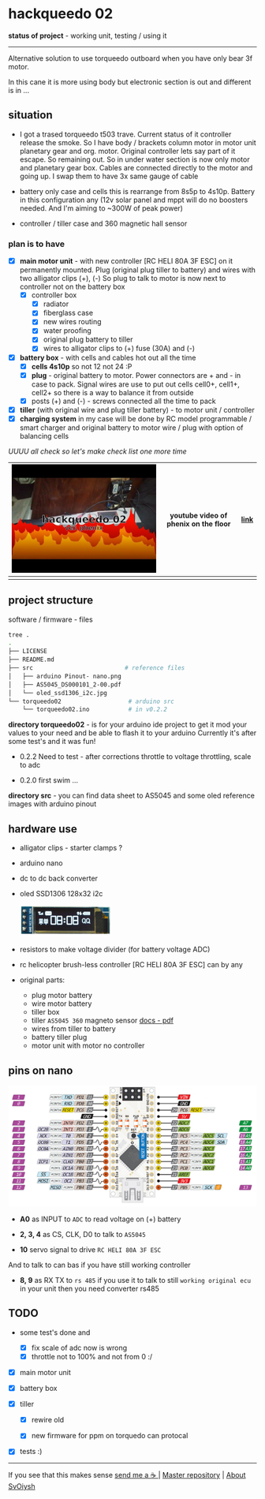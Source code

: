 # hackqueedo 02

**status of project** - working unit, testing / using it

---

Alternative solution to use torqueedo outboard when you have only bear 3f motor.

In this cane it is more using body but electronic section is out and different is in ...

## situation

* I got a trased torqueedo t503 trave. Current status of it controller release the smoke. So I have body / brackets column motor in motor unit planetary gear and org. motor. Original controller lets say part of it escape. So remaining out. So in under water section is now only motor and planetary gear box. Cables are connected directly to the motor and going up. I swap them to have 3x same gauge of cable

* battery only case and cells this is rearrange from 8s5p to 4s10p. Battery in this configuration any (12v solar panel and mppt will do no boosters needed. And I'm aiming to ~300W of peak power)

* controller / tiller case and 360 magnetic hall sensor

### plan is to have

- [x] **main motor unit** - with new controller [RC HELI 80A 3F ESC] on it permanently mounted. Plug (original plug tiller to battery) and wires with two alligator clips (+), (-) So plug to talk to motor is now next to controller not on the battery box
  - [x] controller box
    - [x] radiator
    - [x] fiberglass case
    - [x] new wires routing
    - [x] water proofing
    - [x] original plug battery to tiller
    - [x] wires to alligator clips to (+) fuse (30A) and (-) 
- [x] **battery box** - with cells and cables hot out all the time
  - [x] **cells 4s10p** so not 12 not 24 :P 
  - [x] **plug** - original battery to motor. Power connectors are + and - in case to pack. Signal wires are use to put out cells cell0+, cell1+, cell2+ so there is a way to balance it from outside 
  - [x] posts (+) and (-) - screws connected all the time to pack    
- [x] **tiller** (with original wire and plug tiller battery) - to motor unit / controller
- [x] **charging system** in my case will be done by RC model programmable / smart charger and original battery to motor wire / plug with option of balancing cells

*UUUU all check so let's make check list one more time*



| ![](./src/phenix_flashRoll1_thumb.jpg) | youtube video of phenix on the floor | [link](https://www.youtube.com/watch?v=VTYC8AS2mOE) |
| -------------------------------------- | ---------------------------------------- | --------------------------------------------------- |
|                                        |                                          |                                                     |









## project structure

software / firmware - files

```bash
tree .
.
├── LICENSE
├── README.md
├── src                          # reference files
│   ├── arduino Pinout- nano.png
│   ├── AS5045_DS000101_2-00.pdf
│   └── oled_ssd1306_i2c.jpg
└── torqueedo02                   # arduino src 
    └── torqueedo02.ino           # in v0.2.2
```

**directory torqueedo02** - is for your arduino ide project to get it mod your values to your need and be able to flash it to your arduino Currently it's after some test's and it was fun!  

* 0.2.2 Need to test - after corrections throttle to voltage throttling, scale to adc

* 0.2.0 first swim ... 

**directory src** - you can find data sheet to AS5045 and some oled reference images with arduino pinout

## hardware use

- alligator clips - starter clamps ?

- arduino nano

- dc to dc back converter

- oled SSD1306 128x32 i2c
  
  ![](./src/oled_ssd1306_i2c.jpg)

- resistors to make voltage divider (for battery voltage ADC)

- rc helicopter brush-less controller [RC HELI 80A 3F ESC] can by any 

- original parts:
  
  - plug motor battery
  - wire motor battery
  - tiller box
  - tiller `AS5045 360` magneto sensor [docs - pdf](./src/AS5045_DS000101_2-00.pdf)
  - wires from tiller to battery
  - battery tiller plug
  - motor unit with motor no controller

## pins on nano

![arduino nano pinout](./src/arduino%20Pinout-%20nano.png)

- **A0** as INPUT to `ADC` to read voltage on (+) battery

- **2, 3, 4** as CS, CLK, D0 to talk to `AS5045` 

- **10** servo signal to drive `RC HELI 80A 3F ESC`

And to talk to can bas if you have still working controller

- **8, 9** as RX TX to `rs 485` if you use it to talk to still `working original ecu` in your unit then you need converter rs485

## TODO

* some test's done and
  
  - [x] fix scale of adc now is wrong
  - [x] throttle not to 100% and not from 0 :/
- [x] main motor unit

- [x] battery box

- [x] tiller
  
  - [x] rewire old
  
  - [x] new firmware for ppm on torquedo can protocal 

- [x] tests :)

---

If you see that this makes sense [ send me a ☕ ](https://ko-fi.com/B0B0DFYGS) | [Master repository](https://github.com/yOyOeK1/oiyshTerminal) | [About SvOiysh](https://www.youtube.com/@svoiysh)
